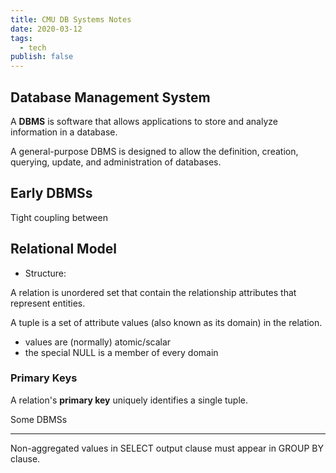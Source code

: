 ```yaml
---
title: CMU DB Systems Notes
date: 2020-03-12
tags:
  - tech
publish: false
---
```


## Database Management System

A **DBMS** is software that allows applications to store and analyze information in a database.

A general-purpose DBMS is designed to allow the definition, creation, querying, update, and administration of databases.

## Early DBMSs

Tight coupling between

## Relational Model

- Structure:

A relation is unordered set that contain the relationship attributes that represent entities.

A tuple is a set of attribute values (also known as its domain) in the relation.

- values are (normally) atomic/scalar
- the special <impt>NULL</impt> is a member of every domain

### Primary Keys

A relation's **primary key** uniquely identifies a single tuple.

Some DBMSs

---

Non-aggregated values in SELECT output clause must appear in GROUP BY clause.
